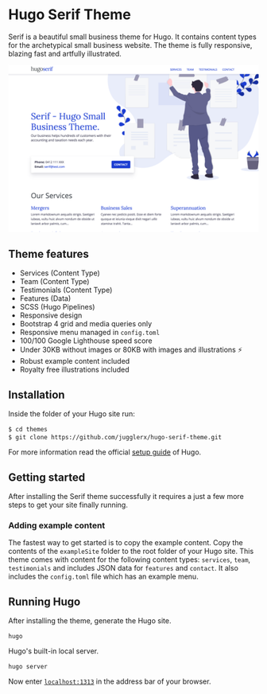 # Hugo Serif Theme

Serif is a beautiful small business theme for Hugo. It contains content types for the archetypical small business website. The theme is fully responsive, blazing fast and artfully illustrated.

![Hugo Serif Theme screenshot](/images/screenshot.png)

## Theme features

- Services (Content Type)
- Team (Content Type)
- Testimonials (Content Type)
- Features (Data)
- SCSS (Hugo Pipelines)
- Responsive design
- Bootstrap 4 grid and media queries only
- Responsive menu managed in `config.toml`
- 100/100 Google Lighthouse speed score
- Under 30KB without images or 80KB with images and illustrations ⚡
- Robust example content included
- Royalty free illustrations included

## Installation

Inside the folder of your Hugo site run:

    $ cd themes
    $ git clone https://github.com/jugglerx/hugo-serif-theme.git

For more information read the official [setup guide](//gohugo.io/overview/installing/) of Hugo.

## Getting started

After installing the Serif theme successfully it requires a just a few more steps to get your site finally running.

### Adding example content

The fastest way to get started is to copy the example content. Copy the contents of the `exampleSite` folder to the root folder of your Hugo site. This theme comes with content for the following content types: `services`, `team`, `testimonials` and includes JSON data for `features` and `contact`. It also includes the `config.toml` file which has an example menu.

## Running Hugo

After installing the theme, generate the Hugo site.

```
hugo
```

Hugo's built-in local server.

```
hugo server
```

Now enter [`localhost:1313`](http://localhost:1313) in the address bar of your browser.
